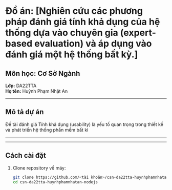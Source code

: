 # Đồ án: [Nghiên cứu các phương pháp đánh giá tính khả dụng của hệ thống dựa vào chuyên gia (expert-based evaluation) và áp dụng vào đánh giá một hệ thống bất kỳ.]
## Môn học: Cơ Sở Ngành  
**Lớp:** DA22TTA  
**Họ tên:** Huỳnh Phạm Nhật An  

---

## **Mô tả dự án**
 Đề tài đánh giá Tính khả dụng (usability) là yếu tố quan trọng trong thiết kế và phát triển hệ thống phần mềm bất kì

---



---

## **Cách cài đặt**
1. Clone repository về máy:
   ```bash
   git clone https://github.com/<tài khoản>/csn-da22tta-huynhphamnhatan-nodejs.git
   cd csn-da22tta-huynhphamnhatan-nodejs
